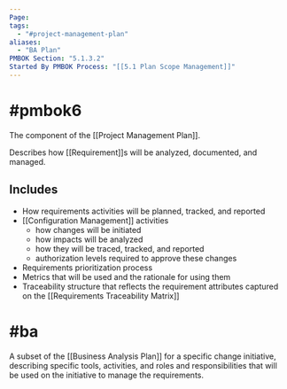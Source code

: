 ```yaml
---
Page:
tags:
  - "#project-management-plan"
aliases:
  - "BA Plan"
PMBOK Section: "5.1.3.2"
Started By PMBOK Process: "[[5.1 Plan Scope Management]]"
---
```

# #pmbok6
The component of the [[Project Management Plan]].

Describes how [[Requirement]]s will be analyzed, documented, and managed.
## Includes
- How requirements activities will be planned, tracked, and reported
- [[Configuration Management]] activities
	- how changes will be initiated
	- how impacts will be analyzed
	- how they will be traced, tracked, and reported
	- authorization levels required to approve these changes
- Requirements prioritization process
- Metrics that will be used and the rationale for using them
- Traceability structure that reflects the requirement attributes captured on the [[Requirements Traceability Matrix]]

# #ba 
A subset of the [[Business Analysis Plan]] for a specific change initiative, describing specific tools, activities, and roles and responsibilities that will be used on the initiative to manage the requirements.